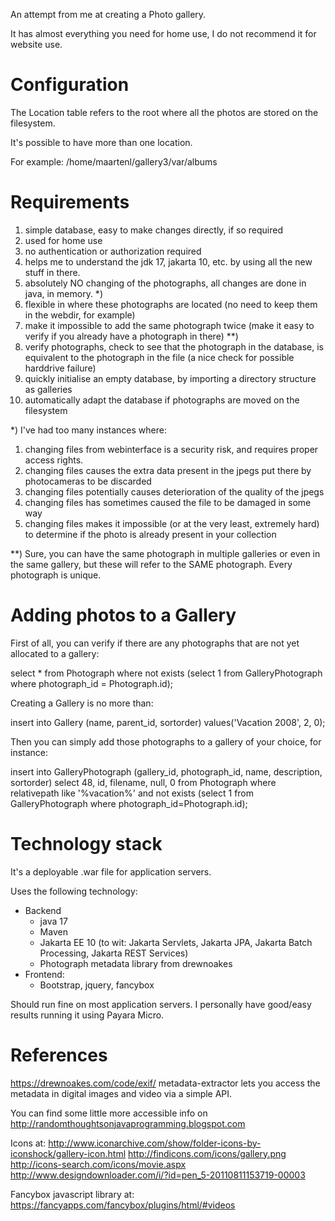 
An attempt from me at creating a Photo gallery.

It has almost everything you need for home use, I do not recommend it for website use.

# Configuration

The Location table refers to the root where all the photos are stored on the filesystem.

It's possible to have more than one location.

For example: /home/maartenl/gallery3/var/albums

# Requirements

1. simple database, easy to make changes directly, if so required
2. used for home use
3. no authentication or authorization required
4. helps me to understand the jdk 17, jakarta 10, etc. by using
   all the new stuff in there.
5. absolutely NO changing of the photographs, all changes are done
   in java, in memory. *)
6. flexible in where these photographs are located (no need to keep them in
   the webdir, for example)
7. make it impossible to add the same photograph twice (make it easy to
   verify if you already have a photograph in there) **)
8. verify photographs, check to see that the photograph in the database, is
   equivalent to the photograph in the file (a nice check for possible harddrive failure)
9. quickly initialise an empty database, by importing a directory structure as galleries
10. automatically adapt the database if photographs are moved on the filesystem

*) I've had too many instances where:
1. changing files from webinterface is a security risk, and requires proper
   access rights.
2. changing files causes the extra data present in the jpegs put there by
   photocameras to be discarded
3. changing files potentially causes deterioration of the quality of the
   jpegs
4. changing files has sometimes caused the file to be damaged in some way
5. changing files makes it impossible (or at the very least, extremely hard)
   to determine if the photo is already present in your collection

**) Sure, you can have the same photograph in multiple galleries or even in
the same gallery, but these will refer to the SAME photograph. Every photograph
is unique.

# Adding photos to a Gallery

First of all, you can verify if there are any photographs that are not yet allocated to a gallery:

select * 
from Photograph 
where not exists (select 1 from GalleryPhotograph where photograph_id = Photograph.id);

Creating a Gallery is no more than:

insert into Gallery (name, parent_id, sortorder) values('Vacation 2008', 2, 0);

Then you can simply add those photographs to a gallery of your choice, for instance:

insert into GalleryPhotograph (gallery_id, photograph_id, name, description, sortorder)
select 48, id, filename, null, 0 from Photograph where relativepath like '%vacation%'
and not exists (select 1 from GalleryPhotograph where photograph_id=Photograph.id);


# Technology stack

It's a deployable .war file for application servers.

Uses the following technology:
- Backend
    - java 17
    - Maven
    - Jakarta EE 10 (to wit: Jakarta Servlets, Jakarta JPA, Jakarta Batch Processing, Jakarta REST Services)
    - Photograph metadata library from drewnoakes
- Frontend:
    - Bootstrap, jquery, fancybox

Should run fine on most application servers. I personally have good/easy results running it using Payara Micro.

# References 

https://drewnoakes.com/code/exif/
metadata-extractor lets you access the metadata in digital images and video via a simple API.

You can find some little more accessible info on
http://randomthoughtsonjavaprogramming.blogspot.com

Icons at:
http://www.iconarchive.com/show/folder-icons-by-iconshock/gallery-icon.html
http://findicons.com/icons/gallery.png
http://icons-search.com/icons/movie.aspx
http://www.designdownloader.com/i/?id=pen_5-20110811153719-00003

Fancybox javascript library at:
https://fancyapps.com/fancybox/plugins/html/#videos